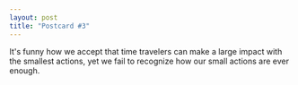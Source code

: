 ```yaml
---
layout: post
title: "Postcard #3"
---
```

It's funny how we accept that time travelers can make a large impact with the smallest actions, yet we fail to recognize how our small actions are ever enough.